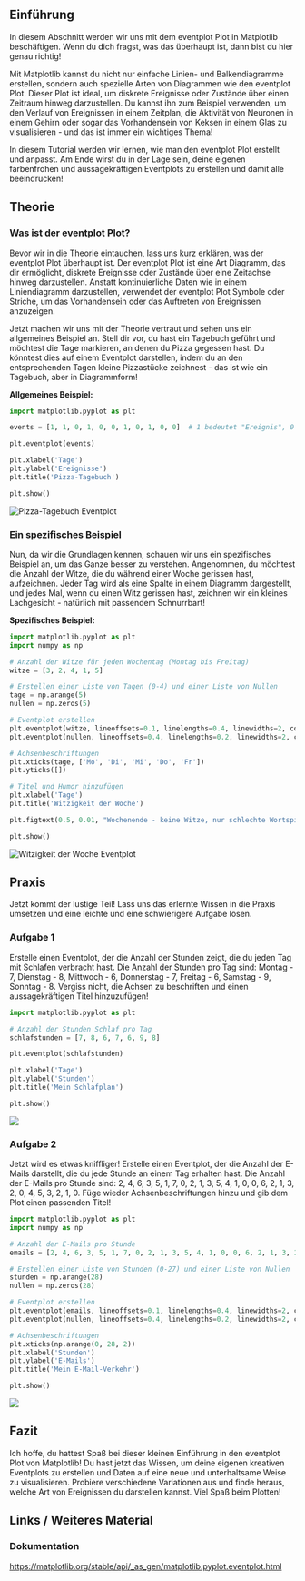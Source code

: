 ## Einführung
In diesem Abschnitt werden wir uns mit dem eventplot Plot in Matplotlib beschäftigen. Wenn du dich fragst, was das überhaupt ist, dann bist du hier genau richtig!

Mit Matplotlib kannst du nicht nur einfache Linien- und Balkendiagramme erstellen, sondern auch spezielle Arten von Diagrammen wie den eventplot Plot. Dieser Plot ist ideal, um diskrete Ereignisse oder Zustände über einen Zeitraum hinweg darzustellen. Du kannst ihn zum Beispiel verwenden, um den Verlauf von Ereignissen in einem Zeitplan, die Aktivität von Neuronen in einem Gehirn oder sogar das Vorhandensein von Keksen in einem Glas zu visualisieren - und das ist immer ein wichtiges Thema!

In diesem Tutorial werden wir lernen, wie man den eventplot Plot erstellt und anpasst. Am Ende wirst du in der Lage sein, deine eigenen farbenfrohen und aussagekräftigen Eventplots zu erstellen und damit alle beeindrucken!

## Theorie

### Was ist der eventplot Plot?
Bevor wir in die Theorie eintauchen, lass uns kurz erklären, was der eventplot Plot überhaupt ist. Der eventplot Plot ist eine Art Diagramm, das dir ermöglicht, diskrete Ereignisse oder Zustände über eine Zeitachse hinweg darzustellen. Anstatt kontinuierliche Daten wie in einem Liniendiagramm darzustellen, verwendet der eventplot Plot Symbole oder Striche, um das Vorhandensein oder das Auftreten von Ereignissen anzuzeigen.

Jetzt machen wir uns mit der Theorie vertraut und sehen uns ein allgemeines Beispiel an. Stell dir vor, du hast ein Tagebuch geführt und möchtest die Tage markieren, an denen du Pizza gegessen hast. Du könntest dies auf einem Eventplot darstellen, indem du an den entsprechenden Tagen kleine Pizzastücke zeichnest - das ist wie ein Tagebuch, aber in Diagrammform!

**Allgemeines Beispiel:**

```python
import matplotlib.pyplot as plt

events = [1, 1, 0, 1, 0, 0, 1, 0, 1, 0, 0]  # 1 bedeutet "Ereignis", 0 bedeutet "kein Ereignis"

plt.eventplot(events)

plt.xlabel('Tage')
plt.ylabel('Ereignisse')
plt.title('Pizza-Tagebuch')

plt.show()
```

![Pizza-Tagebuch Eventplot](https://example.com/pizza_eventplot.png)

### Ein spezifisches Beispiel
Nun, da wir die Grundlagen kennen, schauen wir uns ein spezifisches Beispiel an, um das Ganze besser zu verstehen. Angenommen, du möchtest die Anzahl der Witze, die du während einer Woche gerissen hast, aufzeichnen. Jeder Tag wird als eine Spalte in einem Diagramm dargestellt, und jedes Mal, wenn du einen Witz gerissen hast, zeichnen wir ein kleines Lachgesicht - natürlich mit passendem Schnurrbart!

**Spezifisches Beispiel:**

```python
import matplotlib.pyplot as plt
import numpy as np

# Anzahl der Witze für jeden Wochentag (Montag bis Freitag)
witze = [3, 2, 4, 1, 5]

# Erstellen einer Liste von Tagen (0-4) und einer Liste von Nullen
tage = np.arange(5)
nullen = np.zeros(5)

# Eventplot erstellen
plt.eventplot(witze, lineoffsets=0.1, linelengths=0.4, linewidths=2, colors='b')
plt.eventplot(nullen, lineoffsets=0.4, linelengths=0.2, linewidths=2, colors='k')

# Achsenbeschriftungen
plt.xticks(tage, ['Mo', 'Di', 'Mi', 'Do', 'Fr'])
plt.yticks([])

# Titel und Humor hinzufügen
plt.xlabel('Tage')
plt.title('Witzigkeit der Woche')

plt.figtext(0.5, 0.01, "Wochenende - keine Witze, nur schlechte Wortspiele!", ha='center', color='r')

plt.show()
```

![Witzigkeit der Woche Eventplot](https://example.com/jokes_eventplot.png)

## Praxis

Jetzt kommt der lustige Teil! Lass uns das erlernte Wissen in die Praxis umsetzen und eine leichte und eine schwierigere Aufgabe lösen.

### Aufgabe 1
Erstelle einen Eventplot, der die Anzahl der Stunden zeigt, die du jeden Tag mit Schlafen verbracht hast. Die Anzahl der Stunden pro Tag sind: Montag - 7, Dienstag - 8, Mittwoch - 6, Donnerstag - 7, Freitag - 6, Samstag - 9, Sonntag - 8. Vergiss nicht, die Achsen zu beschriften und einen aussagekräftigen Titel hinzuzufügen!

```python
import matplotlib.pyplot as plt

# Anzahl der Stunden Schlaf pro Tag
schlafstunden = [7, 8, 6, 7, 6, 9, 8]

plt.eventplot(schlafstunden)

plt.xlabel('Tage')
plt.ylabel('Stunden')
plt.title('Mein Schlafplan')

plt.show()
```
![](https://github.com/janehlenb/Projektarbeit-ChatGPT-Python/blob/main/Images/Darstellung/Plottypen/Array_Fields/eventplot/ms_aufgabe1.png)

### Aufgabe 2
Jetzt wird es etwas kniffliger! Erstelle einen Eventplot, der die Anzahl der E-Mails darstellt, die du jede Stunde an einem Tag erhalten hast. Die Anzahl der E-Mails pro Stunde sind: 2, 4, 6, 3, 5, 1, 7, 0, 2, 1, 3, 5, 4, 1, 0, 0, 6, 2, 1, 3, 2, 0, 4, 5, 3, 2, 1, 0. Füge wieder Achsenbeschriftungen hinzu und gib dem Plot einen passenden Titel!

```python
import matplotlib.pyplot as plt
import numpy as np

# Anzahl der E-Mails pro Stunde
emails = [2, 4, 6, 3, 5, 1, 7, 0, 2, 1, 3, 5, 4, 1, 0, 0, 6, 2, 1, 3, 2, 0, 4, 5, 3, 2, 1, 0]

# Erstellen einer Liste von Stunden (0-27) und einer Liste von Nullen
stunden = np.arange(28)
nullen = np.zeros(28)

# Eventplot erstellen
plt.eventplot(emails, lineoffsets=0.1, linelengths=0.4, linewidths=2, colors='g')
plt.eventplot(nullen, lineoffsets=0.4, linelengths=0.2, linewidths=2, colors='k')

# Achsenbeschriftungen
plt.xticks(np.arange(0, 28, 2))
plt.xlabel('Stunden')
plt.ylabel('E-Mails')
plt.title('Mein E-Mail-Verkehr')

plt.show()
```
![](https://github.com/janehlenb/Projektarbeit-ChatGPT-Python/blob/main/Images/Darstellung/Plottypen/Array_Fields/eventplot/ms_aufgabe2.png)

## Fazit
Ich hoffe, du hattest Spaß bei dieser kleinen Einführung in den eventplot Plot von Matplotlib! Du hast jetzt das Wissen, um deine eigenen kreativen Eventplots zu erstellen und Daten auf eine neue und unterhaltsame Weise zu visualisieren. Probiere verschiedene Variationen aus und finde heraus, welche Art von Ereignissen du darstellen kannst. Viel Spaß beim Plotten!

## Links / Weiteres Material
### Dokumentation
https://matplotlib.org/stable/api/_as_gen/matplotlib.pyplot.eventplot.html